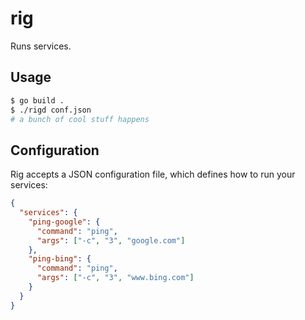 # rig

Runs services.

## Usage

```bash
$ go build .
$ ./rigd conf.json
# a bunch of cool stuff happens
```

## Configuration

Rig accepts a JSON configuration file, which defines how to run your
services:

```json
{
  "services": {
    "ping-google": {
      "command": "ping",
      "args": ["-c", "3", "google.com"]
    },
    "ping-bing": {
      "command": "ping",
      "args": ["-c", "3", "www.bing.com"]
    }
  }
}
```


